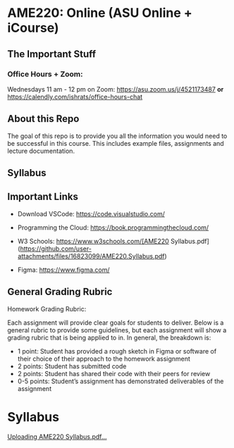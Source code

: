 # AME220: Online (ASU Online + iCourse) 
## The Important Stuff 
### Office Hours + Zoom:  
Wednesdays 11 am - 12 pm on Zoom: https://asu.zoom.us/j/4521173487 
**or**
https://calendly.com/ishrats/office-hours-chat 

## About this Repo

The goal of this repo is to provide you all the information you would need to be successful in this course.  This includes example files, assignments and lecture documentation. 

## Syllabus 



## Important Links 

* Download VSCode: https://code.visualstudio.com/ 
* Programming the Cloud: https://book.programmingthecloud.com/
* W3 Schools: https://www.w3schools.com/[AME220 Syllabus.pdf](https://github.com/user-attachments/files/16823099/AME220.Syllabus.pdf)

* Figma: https://www.figma.com/ 

## General Grading Rubric

Homework Grading Rubric: 

Each assignment will provide clear goals for students to deliver.   Below is a general rubric to provide some guidelines, but each assignment will show a grading rubric that is being applied to in.  In general, the breakdown is: 

* 1 point: Student has provided a rough sketch in Figma or software of their choice of their approach to the homework assignment 
* 2 points: Student has submitted code
* 2 points: Student has shared their code with their peers for review 
* 0-5 points: Student’s assignment has demonstrated deliverables  of the assignment

  
# Syllabus 
[Uploading AME220 Syllabus.pdf…]()


